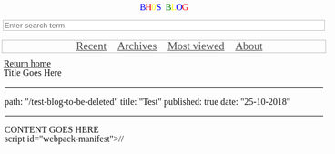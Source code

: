 <!DOCTYPE html><html><head><meta charset="utf-8"/><meta http-equiv="x-ua-compatible" content="ie=edge"/><meta name="viewport" content="width=device-width, initial-scale=1, shrink-to-fit=no"/><link rel="preload" href="/bh0-gatsby-blog/component---src-layouts-index-js-0daa32273e60afa343b1.js" as="script"/><link rel="preload" href="/bh0-gatsby-blog/component---src-templates-post-js-2e252a06fd8b622390cf.js" as="script"/><link rel="preload" href="/bh0-gatsby-blog/path---a-simplified-introduction-to-objects-in-javascript-3bf8c09df8264b57ae64.js" as="script"/><link rel="preload" href="/bh0-gatsby-blog/app-f8241cf311a390035484.js" as="script"/><link rel="preload" href="/bh0-gatsby-blog/commons-403258ad126d5c26671b.js" as="script"/><title data-react-helmet="true">BH0&#x27;s Blog</title><meta data-react-helmet="true" name="description" content="Sample"/><meta data-react-helmet="true" name="keywords" content="sample, something"/><style id="gatsby-inlined-css">a,abbr,acronym,address,applet,article,aside,audio,b,big,blockquote,body,canvas,caption,center,cite,code,dd,del,details,dfn,div,dl,dt,em,embed,fieldset,figcaption,figure,footer,form,h1,h2,h3,h4,h5,h6,header,hgroup,html,i,iframe,img,ins,kbd,label,legend,li,mark,menu,nav,object,ol,output,p,pre,q,ruby,s,samp,section,small,span,strike,strong,sub,summary,sup,table,tbody,td,tfoot,th,thead,time,tr,tt,u,ul,var,video{margin:0;padding:0;border:0;font-size:100%;font:inherit;vertical-align:baseline}article,aside,details,figcaption,figure,footer,header,hgroup,menu,nav,section{display:block}body{line-height:1}ol,ul{list-style:none}blockquote,q{quotes:none}blockquote:after,blockquote:before,q:after,q:before{content:"";content:none}table{border-collapse:collapse;border-spacing:0}div{padding:.1em}.blue{color:blue}.red{color:red}.yellow{color:#ff0}.green{color:green}.center{text-align:center}.website-title p{font-size:1em;letter-spacing:-1px;display:inline}.website-title p:nth-child(5){margin-left:.5em}.search{padding-top:.8em;padding-bottom:1em}.search input{border:.2px solid silver;width:100%}.search input:focus{border:1px solid blue;padding:0}.navigation{border:1px solid silver;padding-top:0;margin-bottom:.5em}.navigation a{color:#504f4f;font-size:1.2em;box-shadow:1px;padding-left:1em}.navigation a:hover{color:blue;border-bottom:1em;border-bottom-color:blue;text-decoration:underline}@media only screen and (max-width:600px){.navigation a{font-size:.8em;padding-left:.5em}}.mobile .articles-container{border:1px solid silver;border-radius:.5em;padding:.2em}.mobile .article-container{padding:1em}.mobile .article-container .anchor-tag{text-decoration:none;font-size:1.1em;margin-bottom:-2em}.mobile .article-container p:first-of-type{color:#006400;font-size:.8em;padding-top:.2em;padding-bottom:1em;border-bottom:1px solid;border-bottom-color:silver}.mobile .article-container p{color:#636161;padding-top:1.5em;margin-bottom:-.4em}code[class*=language-],pre[class*=language-]{color:#657b83;font-family:Consolas,Monaco,Andale Mono,Ubuntu Mono,monospace;text-align:left;white-space:pre;word-spacing:normal;word-break:normal;word-wrap:normal;line-height:1.5;-moz-tab-size:4;-o-tab-size:4;tab-size:4;-webkit-hyphens:none;-ms-hyphens:none;hyphens:none}code[class*=language-]::-moz-selection,code[class*=language-] ::-moz-selection,pre[class*=language-]::-moz-selection,pre[class*=language-] ::-moz-selection{background:#073642}code[class*=language-]::selection,code[class*=language-] ::selection,pre[class*=language-]::selection,pre[class*=language-] ::selection{background:#073642}pre[class*=language-]{padding:1em;margin:.5em 0;overflow:auto;border-radius:.3em}:not(pre)>code[class*=language-],pre[class*=language-]{background-color:#fdf6e3}:not(pre)>code[class*=language-]{padding:.1em;border-radius:.3em}.token.cdata,.token.comment,.token.doctype,.token.prolog{color:#93a1a1}.token.punctuation{color:#586e75}.namespace{opacity:.7}.token.boolean,.token.constant,.token.deleted,.token.number,.token.property,.token.symbol,.token.tag{color:#268bd2}.token.attr-name,.token.builtin,.token.char,.token.inserted,.token.selector,.token.string,.token.url{color:#2aa198}.token.entity{color:#657b83;background:#eee8d5}.token.atrule,.token.attr-value,.token.keyword{color:#859900}.token.class-name,.token.function{color:#b58900}.token.important,.token.regex,.token.variable{color:#cb4b16}.token.bold,.token.important{font-weight:700}.token.italic{font-style:italic}.token.entity{cursor:help}</style></head><body><div id="___gatsby"><div data-reactroot="" data-reactid="1" data-react-checksum="-676554197"><!-- react-empty: 2 --><div class="website-title center" data-reactid="3"><p class="blue" data-reactid="4">B</p><p class="red" data-reactid="5">H</p><p class="yellow" data-reactid="6">0&#x27;</p><p class="blue" data-reactid="7">S</p><p class="green" data-reactid="8">B</p><p class="yellow" data-reactid="9">L</p><p class="blue" data-reactid="10">O</p><p class="red" data-reactid="11">G</p></div><div class="search center" data-reactid="12"><input type="text" placeholder="Enter search term" data-reactid="13"/></div><div class="navigation center" data-reactid="14"><a href="/bh0-gatsby-blog/" data-reactid="15">Recent</a><a href="/bh0-gatsby-blog/archives/" data-reactid="16">Archives</a><a href="/bh0-gatsby-blog/" data-reactid="17">Most viewed</a><a href="/bh0-gatsby-blog/" data-reactid="18">About</a></div><div class="mobile articles-container" data-reactid="19"><div data-reactid="20"><a href="/bh0-gatsby-blog/" data-reactid="21">Return home</a>
<h2 class="sub-title" data-reactid="22">Title Goes Here

</h2><div data-reactid="23"><hr>
<p>path: "/test-blog-to-be-deleted"
title: "Test"
published: true
date: "25-10-2018" </p>
<hr>
<p>
  CONTENT GOES HERE
</p>


script id="webpack-manifest">/*<![CDATA[*/window.webpackManifest={"231608221292675":"app-f8241cf311a390035484.js","195351340454287":"component---src-templates-post-js-2e252a06fd8b622390cf.js","162898551421021":"component---src-pages-404-js-8bc3c0b1f2e45fb8d20b.js","106735565224735":"component---src-pages-archives-js-06d6a249cec29a31c95d.js","35783957827783":"component---src-pages-index-js-58b941226aada08694d6.js","60335399758886":"path----5277639caf9b52094069.js","36450160171835":"path---a-very-insecure-ajax-social-network-b4f915cc3f40ec68245a.js","147310052684615":"path---advantages-of-asking-for-help-7a1c94d9425758e566df.js","212017324770873":"path---actionscript-flappy-bird-clone-55defcc6a9c58796611e.js","186878683825659":"path---an-implication-of-the-important-css-rule-caec0d6fca50d1536e02.js","275350871480640":"path---android-java-react-native-same-app-my-experience-8a147535fcfd3e89d9ac.js","178735522292160":"path---farewell-hexo-hello-gatsby-3b9951f829234e364f48.js","227123660561234":"path---html-css-colour-cycling-effect-2f8ce8527ac0555635b8.js","2786945604662":"path---html-css-traffic-lights-1-21249c848ec49e89830d.js","30754843142833":"path---html-js-swear-word-detector-d6f9d8743bc41dadda8e.js","141909243767928":"path---interactive-web-pages-for-noobs-622ce6de9ec507cafba8.js","253154823429196":"path---introduction-to-arduino-tinkercad-f8a01bf6583661a36e52.js","236932202057171":"path---i-ve-never-met-my-greatest-heroes-35c89c405d360cf79b79.js","280965488678553":"path---js-html-css-working-with-classes-1c30ebfdcb99222bcd50.js","64672452356029":"path---a-simplified-introduction-to-objects-in-javascript-3bf8c09df8264b57ae64.js","40081024087601":"path---learn-the-basics-of-brainfuck-and-pseudocode-f59eccd6d8bba412de5e.js","219786251585598":"path---my-2017-arduino-projects-db7b3941a421289dacb7.js","26184778596085":"path---program-for-fifteen-minutes-51022a94fa7bad3690bd.js","69120697091644":"path---rush-or-take-time-coding-b050ed9e3df51f4f0981.js","234112663222527":"path---thankyou-madebrave-f0507ea838530d9237f4.js","222057917208378":"path---react-navmenu-component-using-context-api-a32bbc021f84508acd04.js","76857626116648":"path---theres-two-javascripts-ac0306a6d3654e9b1040.js","151630101828156":"path---unit-testing-js-with-jest-fe51c44fd6f3f1fa2cc7.js","40172022505595":"path---visual-basic-introduction-guess-my-number-dbfbb24b75be9fb8fa42.js","150704215788825":"path---when-automation-is-moral-my-opinion-ae1943385cee824e3a91.js","134508585258180":"path---when-youre-ready-5c43cf55b7480ef50d6f.js","126088195556249":"path---why-i-avoid-form-designers-34246528f63f95482def.js","278691930453787":"path---why-i-chose-javascript-f8ae4bc9f6b897d0b22e.js","228043823934728":"path---why-i-don-t-use-wordpress-for-my-blog-90dc283f9c6ca9896e89.js","94139463393558":"path---windows-form-c-sound-player-app-15000215660863cdd5eb.js","124252182539965":"path---wordpress-itself-is-not-a-website-builder-4aa4633fad03e6fea299.js","32974387278668":"path---yii-quick-setup-php-5d0ebd8e67464744abaf.js","254022195166212":"path---404-a0e39f21c11f6a62c5ab.js","66145460603085":"path---archives-fe90ea694e0cc7ada237.js","142629428675168":"path---index-bd581908d35bd2e427bb.js","178698757827068":"path---404-html-a0e39f21c11f6a62c5ab.js","114276838955818":"component---src-layouts-index-js-0daa32273e60afa343b1.js"}/*]]>*/</script><script>/*<![CDATA[*/!function(e,t,r){function n(){for(;d[0]&&"loaded"==d[0][f];)c=d.shift(),c[o]=!i.parentNode.insertBefore(c,i)}for(var s,a,c,d=[],i=e.scripts[0],o="onreadystatechange",f="readyState";s=r.shift();)a=e.createElement(t),"async"in i?(a.async=!1,e.head.appendChild(a)):i[f]?(d.push(a),a[o]=n):e.write("<"+t+' src="'+s+'" defer></'+t+">"),a.src=s}(document,"script",["/bh0-gatsby-blog/commons-403258ad126d5c26671b.js","/bh0-gatsby-blog/app-f8241cf311a390035484.js","/bh0-gatsby-blog/path---a-simplified-introduction-to-objects-in-javascript-3bf8c09df8264b57ae64.js","/bh0-gatsby-blog/component---src-templates-post-js-2e252a06fd8b622390cf.js","/bh0-gatsby-blog/component---src-layouts-index-js-0daa32273e60afa343b1.js"])/*]]>*/</script></body></html>
